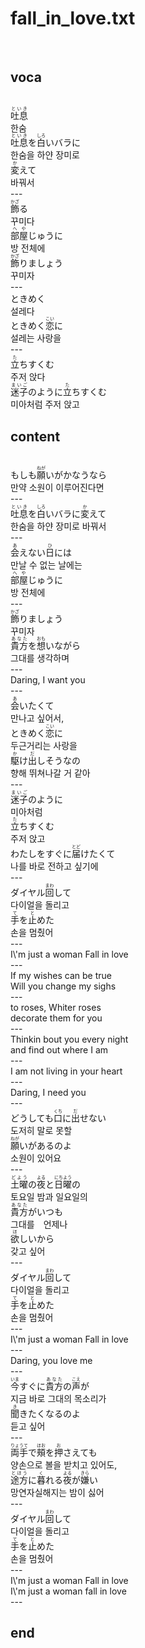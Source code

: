 <h1>fall_in_love.txt</h1><br>
<h2>voca</h2><br>
<Ruby>吐息<rt>といき</rt></Ruby><br>
한숨<br>
<Ruby>吐息<rt>といき</rt></Ruby>を<Ruby>白<rt>しろ</rt></Ruby>いバラに<br>
한숨을 하얀 장미로<br>
<Ruby>変<rt>か</rt></Ruby>えて<br>
바꿔서<br>
---<br>
<Ruby>飾<rt>かざ</rt></Ruby>る<br>
꾸미다<br>
<Ruby>部屋<rt>へや</rt></Ruby>じゅうに<br>
방 전체에<br>
<Ruby>飾<rt>かざ</rt></Ruby>りましょう<br>
꾸미자<br>
---<br>
ときめく<br>
설레다<br>
ときめく<Ruby>恋<rt>こい</rt></Ruby>に<br>
설레는 사랑을<br>
---<br>
<Ruby>立<rt>た</rt></Ruby>ちすくむ<br>
주저 앉다<br>
<Ruby>迷子<rt>まいご</rt></Ruby>のように<Ruby>立<rt>た</rt></Ruby>ちすくむ<br>
미아처럼 주저 앉고<br>
<h2>content</h2><br>
もしも<Ruby>願<rt>ねが</rt></Ruby>いがかなうなら<br>
만약 소원이 이루어진다면<br>
---<br>
<Ruby>吐息<rt>といき</rt></Ruby>を<Ruby>白<rt>しろ</rt></Ruby>いバラに<Ruby>変<rt>か</rt></Ruby>えて<br>
한숨을 하얀 장미로 바꿔서<br>
---<br>
<Ruby>会<rt>あ</rt></Ruby>えない<Ruby>日<rt>ひ</rt></Ruby>には<br>
만날 수 없는 날에는<br>
<Ruby>部屋<rt>へや</rt></Ruby>じゅうに<br>
방 전체에<br>
---<br>
<Ruby>飾<rt>かざ</rt></Ruby>りましょう<br>
꾸미자<br>
<Ruby>貴方<rt>あなた</rt></Ruby>を<Ruby>想<rt>おも</rt></Ruby>いながら<br>
그대를 생각하며<br>
---<br>
Daring, I want you<br>
---<br>
<Ruby>会<rt>あ</rt></Ruby>いたくて<br>
만나고 싶어서,<br>
ときめく<Ruby>恋<rt>こい</rt></Ruby>に<br>
두근거리는 사랑을<br>
<Ruby>駆<rt>か</rt></Ruby>け<Ruby>出<rt>だ</rt></Ruby>しそうなの<br>
향해 뛰쳐나갈 거 같아<br>
---<br>
<Ruby>迷子<rt>まいご</rt></Ruby>のように<br>
미아처럼<br>
<Ruby>立<rt>た</rt></Ruby>ちすくむ<br>
주저 앉고<br>
わたしをすぐに<Ruby>届<rt>とど</rt></Ruby>けたくて<br>
나를 바로 전하고 싶기에<br>
---<br>
ダイヤル<Ruby>回<rt>まわ</rt></Ruby>して<br>
다이얼을 돌리고<br>
<Ruby>手<rt>て</rt></Ruby>を<Ruby>止<rt>と</rt></Ruby>めた<br>
손을 멈췄어<br>
---<br>
I\'m just a woman Fall in love<br>
---<br>
If my wishes can be true<br>
Will you change my sighs<br>
---<br>
to roses, Whiter roses<br>
decorate them for you<br>
---<br>
Thinkin bout you every night<br>
and find out where I am<br>
---<br>
I am not living in your heart<br>
---<br>
Daring, I need you<br>
---<br>
どうしても<Ruby>口<rt>くち</rt></Ruby>に<Ruby>出<rt>だ</rt></Ruby>せない<br>
도저히 말로 못할<br>
<Ruby>願<rt>ねが</rt></Ruby>いがあるのよ<br>
소원이 있어요<br>
---<br>
<Ruby>土曜<rt>どよう</rt></Ruby>の<Ruby>夜<rt>よる</rt></Ruby>と<Ruby>日曜<rt>にちよう</rt></Ruby>の<br>
토요일 밤과 일요일의<br>
<Ruby>貴方<rt>あなた</rt></Ruby>がいつも<br>
그대를　언제나<br>
<Ruby>欲<rt>ほ</rt></Ruby>しいから<br>
갖고 싶어<br>
---<br>
ダイヤル<Ruby>回<rt>まわ</rt></Ruby>して<br>
다이얼을 돌리고<br>
<Ruby>手<rt>て</rt></Ruby>を<Ruby>止<rt>と</rt></Ruby>めた<br>
손을 멈췄어<br>
---<br>
I\'m just a woman Fall in love<br>
---<br>
Daring, you love me<br>
---<br>
<Ruby>今<rt>いま</rt></Ruby>すぐに<Ruby>貴方<rt>あなた</rt></Ruby>の<Ruby>声<rt>こえ</rt></Ruby>が<br>
지금 바로 그대의 목소리가<br>
<Ruby>聞<rt>き</rt></Ruby>きたくなるのよ<br>
듣고 싶어<br>
---<br>
<Ruby>両手<rt>りょうて</rt></Ruby>で<Ruby>頰<rt>ほお</rt></Ruby>を<Ruby>押<rt>お</rt></Ruby>さえても<br>
양손으로 볼을 받치고 있어도,<br>
<Ruby>途方<rt>とほう</rt></Ruby>に<Ruby>暮<rt>く</rt></Ruby>れる<Ruby>夜<rt>よる</rt></Ruby>が<Ruby>嫌<rt>きら</rt></Ruby>い<br>
망연자실해지는 밤이 싫어<br>
---<br>
ダイヤル<Ruby>回<rt>まわ</rt></Ruby>して<br>
다이얼을 돌리고<br>
<Ruby>手<rt>て</rt></Ruby>を<Ruby>止<rt>と</rt></Ruby>めた<br>
손을 멈췄어<br>
---<br>
I\'m just a woman Fall in love<br>
I\'m just a woman fall in love<br>
---<br>
<h2>end</h2><br>
